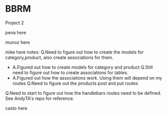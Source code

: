 # BBRM
Project 2

pena here

munoz here

mike here
notes: 
Q.Need to figure out how to create the models for category,product, also create associations for them.
- A.Figured out how to create models for category and product
Q.Still need to figure out how to create associations for tables.
- A.Figured out how the associations work.  Using them will depend on my routes
Q.Need to figure out the products post and put routes

Q.Need to start to figure out how the handlebars routes need to be defined. See AndyTA's repo for reference. 

casto here

